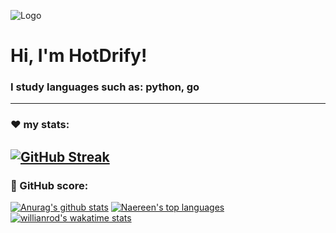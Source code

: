 ![Logo](https://raw.githubusercontent.com/HotDrify/HotDrify/main/standard.gif)
# Hi, I'm HotDrify!
### I study languages such as: python, go
----
### ❤️ my stats:
[![GitHub Streak](https://github-readme-streak-stats.herokuapp.com/?user=HotDrify&theme=tokyonight&date_format=d%20F[%20Y])](https://git.io/streak-stats)
---
### 🖤 GitHub score:
[![Anurag's github stats](https://github-readme-stats.vercel.app/api?username=HotDrify&theme=tokyonight)](https://github.com/anuraghazra/github-readme-stats)
[![Naereen's top languages](https://github-readme-stats.vercel.app/api/top-langs/?username=HotDrify&theme=tokyonight&layout=compact)](https://github.com/anuraghazra/github-readme-stats)
[![willianrod's wakatime stats](https://github-readme-stats.vercel.app/api/wakatime?username=HotDrify)](https://github.com/anuraghazra/github-readme-stats)
